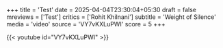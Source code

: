 +++
title = 'Test'
date = 2025-04-04T23:30:04+05:30
draft = false
mreviews = ['Test']
critics = ['Rohit Khilnani']
subtitle = 'Weight of Silence'
media = 'video'
source = 'VY7vKXLuPWI'
score = 5
+++

{{< youtube id="VY7vKXLuPWI" >}}
